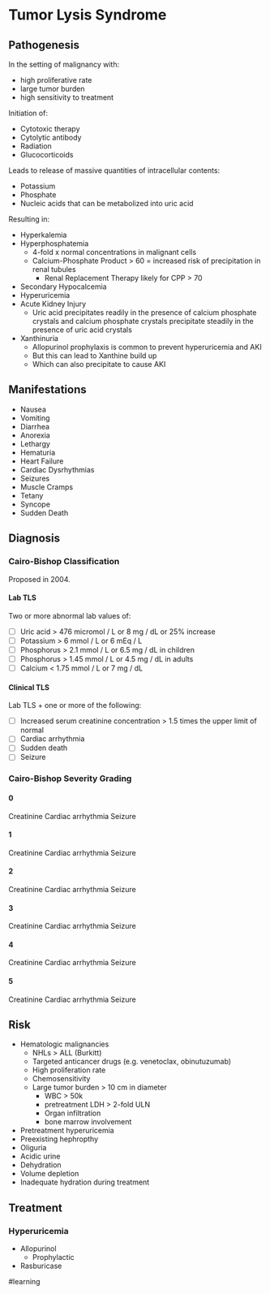 # Tumor Lysis Syndrome
## Pathogenesis
In the setting of malignancy with:

* high proliferative rate
* large tumor burden
* high sensitivity to treatment

Initiation of:

* Cytotoxic therapy
* Cytolytic antibody
* Radiation
* Glucocorticoids 

Leads to release of massive quantities of intracellular contents:

* Potassium
* Phosphate
* Nucleic acids that can be metabolized into uric acid

Resulting in:

* Hyperkalemia
* Hyperphosphatemia
	* 4-fold x normal concentrations in malignant cells
	* Calcium-Phosphate Product > 60 = increased risk of precipitation in renal tubules
		* Renal Replacement Therapy likely for CPP > 70
* Secondary Hypocalcemia
* Hyperuricemia
* Acute Kidney Injury
	* Uric acid precipitates readily in the presence of calcium phosphate crystals and calcium phosphate crystals precipitate steadily in the presence of uric acid crystals
* Xanthinuria
	* Allopurinol prophylaxis is common to prevent hyperuricemia and AKI
	* But this can lead to Xanthine build up
	* Which can also precipitate to cause AKI

## Manifestations
* Nausea
* Vomiting
* Diarrhea
* Anorexia
* Lethargy
* Hematuria
* Heart Failure
* Cardiac Dysrhythmias
* Seizures
* Muscle Cramps
* Tetany
* Syncope
* Sudden Death

## Diagnosis
### Cairo-Bishop Classification
Proposed in 2004.

#### Lab TLS
Two or more abnormal lab values of:

- [ ] Uric acid > 476 micromol / L or 8 mg / dL or 25% increase
- [ ] Potassium > 6 mmol / L or 6 mEq / L
- [ ] Phosphorus > 2.1 mmol / L or 6.5 mg / dL in children
- [ ] Phosphorus > 1.45 mmol / L or 4.5 mg / dL in adults
- [ ] Calcium < 1.75 mmol / L or 7 mg / dL

#### Clinical TLS
Lab TLS + one or more of the following:

- [ ] Increased serum creatinine concentration > 1.5 times the upper limit of normal
- [ ] Cardiac arrhythmia
- [ ] Sudden death
- [ ] Seizure

### Cairo-Bishop Severity Grading
#### 0
Creatinine
Cardiac arrhythmia
Seizure
#### 1
Creatinine
Cardiac arrhythmia
Seizure
#### 2
Creatinine
Cardiac arrhythmia
Seizure
#### 3
Creatinine
Cardiac arrhythmia
Seizure
#### 4
Creatinine
Cardiac arrhythmia
Seizure
#### 5
Creatinine
Cardiac arrhythmia
Seizure

## Risk
* Hematologic malignancies
	* NHLs > ALL (Burkitt)
	* Targeted anticancer drugs (e.g. venetoclax, obinutuzumab)
	* High proliferation rate
	* Chemosensitivity
	* Large tumor burden > 10 cm in diameter
		* WBC > 50k
		* pretreatment LDH > 2-fold ULN
		* Organ infiltration
		* bone marrow involvement
* Pretreatment hyperuricemia
* Preexisting hephropthy
* Oliguria
* Acidic urine
* Dehydration
* Volume depletion
* Inadequate hydration during treatment

## Treatment
### Hyperuricemia
* Allopurinol
	* Prophylactic
* Rasburicase

#learning
